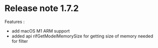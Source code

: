 # Release note 1.7.2
Features :
* add macOS M1 ARM support
* added api rifGetModelMemorySize for getting size of memory needed for filter


